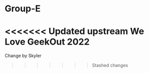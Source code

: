 # Group-E
<<<<<<< Updated upstream
We Love GeekOut 2022
=======

Change by Skyler
>>>>>>> Stashed changes
